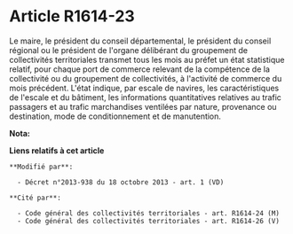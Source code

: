 # Article R1614-23

Le maire, le président du conseil départemental, le président du conseil régional ou le président de l'organe délibérant du
groupement de collectivités territoriales transmet tous les mois au préfet un état statistique relatif, pour chaque port de
commerce relevant de la compétence de la collectivité ou du groupement de collectivités, à l'activité de commerce du mois
précédent. L'état indique, par escale de navires, les caractéristiques de l'escale et du bâtiment, les informations
quantitatives relatives au trafic passagers et au trafic marchandises ventilées par nature, provenance ou destination, mode
de conditionnement et de manutention.

**Nota:**



**Liens relatifs à cet article**

	**Modifié par**:

	  - Décret n°2013-938 du 18 octobre 2013 - art. 1 (VD)

	**Cité par**:

	  - Code général des collectivités territoriales - art. R1614-24 (M)
	  - Code général des collectivités territoriales - art. R1614-26 (V)

